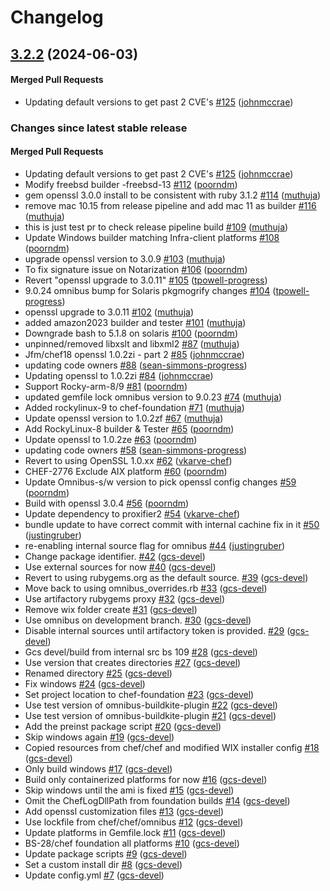 # Changelog

<!-- latest_release 3.2.2 -->
## [3.2.2](https://github.com/chef/chef-foundation/tree/3.2.2) (2024-06-03)

#### Merged Pull Requests
- Updating default versions to get past 2 CVE&#39;s [#125](https://github.com/chef/chef-foundation/pull/125) ([johnmccrae](https://github.com/johnmccrae))
<!-- latest_release -->

<!-- release_rollup -->
### Changes since latest stable release

#### Merged Pull Requests
- Updating default versions to get past 2 CVE&#39;s [#125](https://github.com/chef/chef-foundation/pull/125) ([johnmccrae](https://github.com/johnmccrae)) <!-- 3.2.2 -->
- Modify freebsd builder -freebsd-13 [#112](https://github.com/chef/chef-foundation/pull/112) ([poorndm](https://github.com/poorndm)) <!-- 3.2.1 -->
- gem openssl 3.0.0 install to be consistent with ruby 3.1.2 [#114](https://github.com/chef/chef-foundation/pull/114) ([muthuja](https://github.com/muthuja)) <!-- 3.2.0 -->
- remove mac 10.15 from release pipeline and add mac 11 as builder [#116](https://github.com/chef/chef-foundation/pull/116) ([muthuja](https://github.com/muthuja)) <!-- 3.1.24 -->
- this is just test pr to check release pipeline build [#109](https://github.com/chef/chef-foundation/pull/109) ([muthuja](https://github.com/muthuja)) <!-- 3.1.23 -->
- Update Windows builder matching Infra-client  platforms [#108](https://github.com/chef/chef-foundation/pull/108) ([poorndm](https://github.com/poorndm)) <!-- 3.1.22 -->
- upgrade openssl version to 3.0.9 [#103](https://github.com/chef/chef-foundation/pull/103) ([muthuja](https://github.com/muthuja)) <!-- 3.1.21 -->
- To fix signature issue on Notarization [#106](https://github.com/chef/chef-foundation/pull/106) ([poorndm](https://github.com/poorndm)) <!-- 3.1.20 -->
- Revert &quot;openssl upgrade to 3.0.11&quot; [#105](https://github.com/chef/chef-foundation/pull/105) ([tpowell-progress](https://github.com/tpowell-progress)) <!-- 3.1.19 -->
- 9.0.24 omnibus bump for Solaris pkgmogrify changes [#104](https://github.com/chef/chef-foundation/pull/104) ([tpowell-progress](https://github.com/tpowell-progress)) <!-- 3.1.18 -->
- openssl upgrade to 3.0.11 [#102](https://github.com/chef/chef-foundation/pull/102) ([muthuja](https://github.com/muthuja)) <!-- 3.1.17 -->
- added amazon2023 builder and tester [#101](https://github.com/chef/chef-foundation/pull/101) ([muthuja](https://github.com/muthuja)) <!-- 3.1.16 -->
- Downgrade bash to 5.1.8 on solaris [#100](https://github.com/chef/chef-foundation/pull/100) ([poorndm](https://github.com/poorndm)) <!-- 3.1.15 -->
- unpinned/removed libxslt and libxml2 [#87](https://github.com/chef/chef-foundation/pull/87) ([muthuja](https://github.com/muthuja)) <!-- 3.1.14 -->
- Jfm/chef18 openssl 1.0.2zi - part 2 [#85](https://github.com/chef/chef-foundation/pull/85) ([johnmccrae](https://github.com/johnmccrae)) <!-- 3.1.13 -->
- updating code owners [#88](https://github.com/chef/chef-foundation/pull/88) ([sean-simmons-progress](https://github.com/sean-simmons-progress)) <!-- 3.1.12 -->
- Updating openssl to 1.0.2zi [#84](https://github.com/chef/chef-foundation/pull/84) ([johnmccrae](https://github.com/johnmccrae)) <!-- 3.1.11 -->
- Support Rocky-arm-8/9 [#81](https://github.com/chef/chef-foundation/pull/81) ([poorndm](https://github.com/poorndm)) <!-- 3.1.10 -->
- updated gemfile lock omnibus version to 9.0.23 [#74](https://github.com/chef/chef-foundation/pull/74) ([muthuja](https://github.com/muthuja)) <!-- 3.1.9 -->
- Added rockylinux-9 to chef-foundation [#71](https://github.com/chef/chef-foundation/pull/71) ([muthuja](https://github.com/muthuja)) <!-- 3.1.8 -->
- Update openssl version to 1.0.2zf [#67](https://github.com/chef/chef-foundation/pull/67) ([muthuja](https://github.com/muthuja)) <!-- 3.1.7 -->
- Add RockyLinux-8 builder &amp; Tester [#65](https://github.com/chef/chef-foundation/pull/65) ([poorndm](https://github.com/poorndm)) <!-- 3.1.6 -->
- Update openssl to 1.0.2ze [#63](https://github.com/chef/chef-foundation/pull/63) ([poorndm](https://github.com/poorndm)) <!-- 3.1.5 -->
- updating code owners [#58](https://github.com/chef/chef-foundation/pull/58) ([sean-simmons-progress](https://github.com/sean-simmons-progress)) <!-- 3.1.4 -->
- Revert to using OpenSSL 1.0.xx  [#62](https://github.com/chef/chef-foundation/pull/62) ([vkarve-chef](https://github.com/vkarve-chef)) <!-- 3.1.3 -->
- CHEF-2776 Exclude AIX platform [#60](https://github.com/chef/chef-foundation/pull/60) ([poorndm](https://github.com/poorndm)) <!-- 3.1.2 -->
- Update Omnibus-s/w version to pick openssl config changes [#59](https://github.com/chef/chef-foundation/pull/59) ([poorndm](https://github.com/poorndm)) <!-- 3.1.1 -->
- Build with openssl 3.0.4 [#56](https://github.com/chef/chef-foundation/pull/56) ([poorndm](https://github.com/poorndm)) <!-- 3.1.0 -->
- Update dependency to proxifier2  [#54](https://github.com/chef/chef-foundation/pull/54) ([vkarve-chef](https://github.com/vkarve-chef)) <!-- 3.0.6 -->
- bundle update to have correct commit with internal cachine fix in it [#50](https://github.com/chef/chef-foundation/pull/50) ([justingruber](https://github.com/justingruber)) <!-- 3.0.5 -->
- re-enabling internal source flag for omnibus [#44](https://github.com/chef/chef-foundation/pull/44) ([justingruber](https://github.com/justingruber)) <!-- 3.0.4 -->
- Change package identifier. [#42](https://github.com/chef/chef-foundation/pull/42) ([gcs-devel](https://github.com/gcs-devel)) <!-- 3.0.3 -->
- Use external sources for now [#40](https://github.com/chef/chef-foundation/pull/40) ([gcs-devel](https://github.com/gcs-devel)) <!-- 3.0.2 -->
- Revert to using rubygems.org as the default source. [#39](https://github.com/chef/chef-foundation/pull/39) ([gcs-devel](https://github.com/gcs-devel)) <!-- 3.0.1 -->
- Move back to using omnibus_overrides.rb [#33](https://github.com/chef/chef-foundation/pull/33) ([gcs-devel](https://github.com/gcs-devel)) <!-- 0.1.26 -->
- Use artifactory rubygems proxy [#32](https://github.com/chef/chef-foundation/pull/32) ([gcs-devel](https://github.com/gcs-devel)) <!-- 0.1.25 -->
- Remove wix folder create [#31](https://github.com/chef/chef-foundation/pull/31) ([gcs-devel](https://github.com/gcs-devel)) <!-- 0.1.24 -->
- Use omnibus on development branch. [#30](https://github.com/chef/chef-foundation/pull/30) ([gcs-devel](https://github.com/gcs-devel)) <!-- 0.1.23 -->
- Disable internal sources until artifactory token is provided. [#29](https://github.com/chef/chef-foundation/pull/29) ([gcs-devel](https://github.com/gcs-devel)) <!-- 0.1.22 -->
- Gcs devel/build from internal src bs 109 [#28](https://github.com/chef/chef-foundation/pull/28) ([gcs-devel](https://github.com/gcs-devel)) <!-- 0.1.21 -->
- Use version that creates directories [#27](https://github.com/chef/chef-foundation/pull/27) ([gcs-devel](https://github.com/gcs-devel)) <!-- 0.1.20 -->
- Renamed directory [#25](https://github.com/chef/chef-foundation/pull/25) ([gcs-devel](https://github.com/gcs-devel)) <!-- 0.1.19 -->
- Fix windows [#24](https://github.com/chef/chef-foundation/pull/24) ([gcs-devel](https://github.com/gcs-devel)) <!-- 0.1.18 -->
- Set project location to chef-foundation [#23](https://github.com/chef/chef-foundation/pull/23) ([gcs-devel](https://github.com/gcs-devel)) <!-- 0.1.17 -->
- Use test version of omnibus-buildkite-plugin [#22](https://github.com/chef/chef-foundation/pull/22) ([gcs-devel](https://github.com/gcs-devel)) <!-- 0.1.16 -->
- Use test version of omnibus-buildkite-plugin [#21](https://github.com/chef/chef-foundation/pull/21) ([gcs-devel](https://github.com/gcs-devel)) <!-- 0.1.15 -->
- Add the preinst package script [#20](https://github.com/chef/chef-foundation/pull/20) ([gcs-devel](https://github.com/gcs-devel)) <!-- 0.1.14 -->
- Skip windows again [#19](https://github.com/chef/chef-foundation/pull/19) ([gcs-devel](https://github.com/gcs-devel)) <!-- 0.1.13 -->
- Copied resources from chef/chef and modified WIX installer config [#18](https://github.com/chef/chef-foundation/pull/18) ([gcs-devel](https://github.com/gcs-devel)) <!-- 0.1.12 -->
- Only build windows [#17](https://github.com/chef/chef-foundation/pull/17) ([gcs-devel](https://github.com/gcs-devel)) <!-- 0.1.11 -->
- Build only containerized platforms for now [#16](https://github.com/chef/chef-foundation/pull/16) ([gcs-devel](https://github.com/gcs-devel)) <!-- 0.1.10 -->
- Skip windows until the ami is fixed [#15](https://github.com/chef/chef-foundation/pull/15) ([gcs-devel](https://github.com/gcs-devel)) <!-- 0.1.9 -->
- Omit the ChefLogDllPath from foundation builds [#14](https://github.com/chef/chef-foundation/pull/14) ([gcs-devel](https://github.com/gcs-devel)) <!-- 0.1.8 -->
- Add openssl customization files [#13](https://github.com/chef/chef-foundation/pull/13) ([gcs-devel](https://github.com/gcs-devel)) <!-- 0.1.7 -->
- Use lockfile from chef/chef/omnibus [#12](https://github.com/chef/chef-foundation/pull/12) ([gcs-devel](https://github.com/gcs-devel)) <!-- 0.1.6 -->
- Update platforms in Gemfile.lock [#11](https://github.com/chef/chef-foundation/pull/11) ([gcs-devel](https://github.com/gcs-devel)) <!-- 0.1.5 -->
- BS-28/chef foundation all platforms [#10](https://github.com/chef/chef-foundation/pull/10) ([gcs-devel](https://github.com/gcs-devel)) <!-- 0.1.4 -->
- Update package scripts [#9](https://github.com/chef/chef-foundation/pull/9) ([gcs-devel](https://github.com/gcs-devel)) <!-- 0.1.3 -->
- Set a custom install dir [#8](https://github.com/chef/chef-foundation/pull/8) ([gcs-devel](https://github.com/gcs-devel)) <!-- 0.1.2 -->
- Update config.yml [#7](https://github.com/chef/chef-foundation/pull/7) ([gcs-devel](https://github.com/gcs-devel)) <!-- 0.1.1 -->
<!-- release_rollup -->

<!-- latest_stable_release -->
<!-- latest_stable_release -->